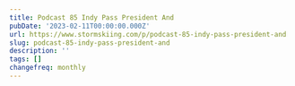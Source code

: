 ```yaml
---
title: Podcast 85 Indy Pass President And
pubDate: '2023-02-11T00:00:00.000Z'
url: https://www.stormskiing.com/p/podcast-85-indy-pass-president-and
slug: podcast-85-indy-pass-president-and
description: ''
tags: []
changefreq: monthly
---
```


<!-- Add post content below -->
